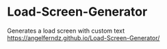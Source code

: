 # Load-Screen-Generator
Generates a load screen with custom text
https://angelferndz.github.io/Load-Screen-Generator/

